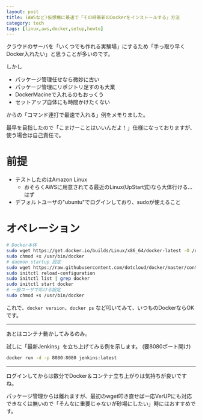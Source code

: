 ```yaml
---
layout: post
title: (AWSなど)仮想機に最速で「その時最新のDockerをインストールする」方法
category: tech
tags: [linux,aws,docker,setup,howto]
---
```


クラウドのサーバを「いくつでも作れる実験場」にするため「手っ取り早くDocker入れたい」と思うことが多いのです。

しかし

+ パッケージ管理任せなら微妙に古い
+ パッケージ管理にリポジトリ足すのも大業
+ DockerMacineで入れるのもおっくう
+ セットアップ自体にも時間かけたくない

からの「コマンド連打で最速で入れる」例をメモりました。

最早を目指したので「こまけーことはいいんだよ！」仕様になっておりますが、使う場合は自己責任で。

# 前提

+ テストしたのはAmazon Linux
    + おそらくAWSに用意されてる最近のLinux(UpStart式)なら大体行ける…はず
+ デフォルトユーザの"ubuntu"でログインしており、sudoが使えること


# オペレーション

```bash
# Docker本体
sudo wget https://get.docker.io/builds/Linux/x86_64/docker-latest -O /usr/bin/docker
sudo chmod +x /usr/bin/docker
# daemon startup 設定
sudo wget https://raw.githubusercontent.com/dotcloud/docker/master/contrib/init/upstart/docker.conf -O /etc/init/docker.conf
sudo initctl reload-configuration
sudo initctl list | grep docker
sudo initctl start docker
# 一般ユーザで叩ける設定
sudo chmod +s /usr/bin/docker

```

これで、`docker version`、`docker ps` など叩いてみて、いつものDockerならOKです。

---

あとはコンテナ動かしてみるのみ。


試しに「最新Jenkins」を立ち上げてみる例を示します。 (要8080ポート開け)

```bash
docker run -d -p 8080:8080 jenkins:latest
```

---

ログインしてからは数分でDocker＆コンテナ立ち上がりは気持ちが良いですね。

パッケージ管理からは離れますが、最初のwget叩き直せば一応VerUPにも対応できなくは無いので「そんなに重要じゃないが砂場にしたい」時にはおすすめです。


